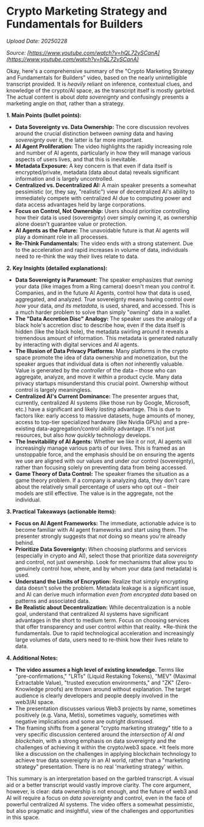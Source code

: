 # Crypto Marketing Strategy and Fundamentals for Builders

*Upload Date: 20250228*

*Source: [https://www.youtube.com/watch?v=hQL72vSCanA](https://www.youtube.com/watch?v=hQL72vSCanA)*

Okay, here's a comprehensive summary of the "Crypto Marketing Strategy and Fundamentals for Builders" video, based on the nearly unintelligible transcript provided. It is *heavily* reliant on inference, contextual clues, and knowledge of the crypto/AI space, as the transcript itself is mostly garbled.  The actual content is about *data sovereignty* and confusingly presents a marketing angle on *that,* rather than a strategy.

**1. Main Points (bullet points):**

*   **Data Sovereignty vs. Data Ownership:** The core discussion revolves around the crucial distinction between *owning* data and having *sovereignty* over it, the latter is far more important.
*   **AI Agent Proliferation:**  The video highlights the rapidly increasing role and number of AI agents, particularly in how they will manage various aspects of users lives, and that this is inevitable.
*   **Metadata Exposure:** A key concern is that even if data itself is encrypted/private, metadata (data about data) reveals significant information and is largely uncontrolled.
*   **Centralized vs. Decentralized AI:** A main speaker presents a somewhat pessimistic (or, they say, "realistic") view of decentralized AI's ability to immediately compete with centralized AI due to computing power and data access advantages held by large corporations.
*   **Focus on Control, Not Ownership:** Users should prioritize controlling how their data is used (sovereignty) over simply owning it, as ownership alone doesn't guarantee value or protection.
*   **AI Agents as the Future:** The unavoidable future is that AI agents will play a dominant role in all processes.
*   **Re-Think Fundamentals:** The video ends with a strong statement. Due to the acceleration and rapid increases in volume of data, individuals need to re-think the way their lives relate to data.

**2. Key Insights (detailed explanations):**

*   **Data Sovereignty is Paramount:**  The speaker emphasizes that *owning* your data (like images from a Ring camera) doesn't mean you *control* it.  Companies, and in the future AI Agents, control how that data is used, aggregated, and analyzed. True sovereignty means having control over *how* your data, *and its metadata*, is used, shared, and accessed.  This is a much harder problem to solve than simply "owning" data in a wallet.
*   **The "Data Accretion Disc" Analogy:** The speaker uses the analogy of a black hole's accretion disc to describe how, even if the data itself is hidden (like the black hole), the metadata swirling around it reveals a tremendous amount of information.  This metadata is generated naturally by interacting with digital services and AI agents.
*   **The Illusion of Data Privacy Platforms:** Many platforms in the crypto space promote the idea of data ownership and monetization, but the speaker argues that individual data is often *not* inherently valuable.  Value is generated by the *controller* of the data – those who can aggregate, analyze, and move it within a product cycle. Many data privacy startups misunderstand this crucial point.  Ownership without control is largely meaningless.
*   **Centralized AI's Current Dominance:** The presenter argues that, currently, centralized AI systems (like those run by Google, Microsoft, etc.) have a significant and likely *lasting* advantage.  This is due to factors like: early access to massive datasets, huge amounts of money, access to top-tier specialized hardware (like Nvidia GPUs) and a pre-existing data-aggregation/control ability advantage. It's not just resources, but also *how quickly* technology develops.
*   **The Inevitability of AI Agents:** Whether we like it or not, AI agents will increasingly manage various parts of our lives. This is framed as an unstoppable force, and the emphasis should be on ensuring the agents we use are aligned with our values and under *our* control (sovereignty), rather than focusing solely on preventing data from being accessed.
*   **Game Theory of Data Control:** The speaker frames the situation as a game theory problem. If a company is analyzing data, they don't care about the relatively small percentage of users who opt out – their models are still effective. The value is in the aggregate, not the individual.

**3. Practical Takeaways (actionable items):**

*   **Focus on AI Agent Frameworks:** The immediate, actionable advice is to become familiar with AI agent frameworks and start using them. The presenter strongly suggests that *not* doing so means you're already behind.
*   **Prioritize Data Sovereignty:** When choosing platforms and services (especially in crypto and AI), select those that prioritize data *sovereignty* and control, not just ownership.  Look for mechanisms that allow you to genuinely control how, where, and by whom your data (and metadata) is used.
*   **Understand the Limits of Encryption:** Realize that simply encrypting data doesn't solve the problem.  Metadata leakage is a significant issue, and AI can derive much information *even from encrypted data* based on patterns and associated data.
*   **Be Realistic about Decentralization:**  While decentralization is a noble goal, understand that centralized AI systems have significant advantages in the short to medium term.  Focus on choosing services that offer transparency and user control *within* that reality.
*Re-think the fundamentals. Due to rapid technological acceleration and increasingly large volumes of data, users need to re-think how their lives relate to data.

**4. Additional Notes:**

*   **The video assumes a high level of existing knowledge.**  Terms like "pre-confirmations," "LRTs" (Liquid Restaking Tokens), "MEV" (Maximal Extractable Value), "trusted execution environments," and "ZK" (Zero-Knowledge proofs) are thrown around without explanation.  The target audience is clearly developers and people deeply involved in the web3/AI space.
*  The presentation discusses various Web3 projects by name, sometimes positively (e.g. Vana, Metis), sometimes vaguely, sometimes with negative implications and some are outright dismissed.
*   The framing shifts from a general "crypto marketing strategy" title to a very specific discussion centered around the *intersection of AI and blockchain*, with a strong emphasis on data sovereignty and the challenges of achieving it within the crypto/web3 space.
*It feels more like a discussion on the challenges in applying blockchain technology to achieve true data sovereignty in an AI world, rather than a "marketing strategy" presentation. There is no real 'marketing strategy' within.

This summary is an interpretation based on the garbled transcript.  A visual aid or a better transcript would vastly improve clarity. The core argument, however, is clear: data ownership is not enough, and the future of web3 and AI will require a focus on *data sovereignty* and control, even in the face of powerful centralized AI systems. The video offers a somewhat pessimistic, but also pragmatic and insightful, view of the challenges and opportunities in this space.